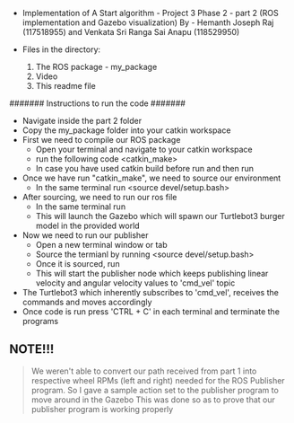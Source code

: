 * Implementation of A Start algorithm - Project 3 Phase 2 - part 2 (ROS implementation and Gazebo visualization)
By - Hemanth Joseph Raj (117518955) and Venkata Sri Ranga Sai Anapu (118529950) 


* Files in the directory:
     1) The ROS package - my_package
     2) Video
     3) This readme file

####### Instructions to run the code #######
* Navigate inside the part 2 folder
* Copy the my_package folder into your catkin workspace
* First we need to compile our ROS package
  - Open your terminal and navigate to your catkin workspace
  - run the following code <catkin_make>
  - In case you have used catkin build before run <catkin clean> and then run <catkin build>
* Once we have run "catkin_make", we need to source our environment
  - In the same terminal run <source devel/setup.bash>
* After sourcing, we need to run our ros file
  - In the same terminal run <roslaunch my_package world_launch.launch>
  - This will launch the Gazebo which will spawn our Turtlebot3 burger model in the provided world
* Now we need to run our publisher
  - Open a new terminal window or tab
  - Source the termianl by running <source devel/setup.bash>
  - Once it is sourced, run <rosrun my_package my_publisher_new.py>
  - This will start the publisher node which keeps publishing linear velocity and angular velocity values to 'cmd_vel' topic
* The Turtlebot3 which inherently subscribes to 'cmd_vel', receives the commands and moves accordingly
* Once code is run press 'CTRL + C' in each terminal and terminate the programs

## NOTE!!! ###
> We weren't able to convert our path received from part 1 into respective wheel RPMs (left and right) needed for the ROS Publisher program.
> So I gave a sample action set to the publisher program to move around in the Gazebo
> This was done so as to prove that our publisher program is working properly
